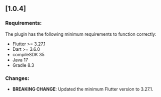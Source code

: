 ## [1.0.4]

### Requirements:
The plugin has the following minimum requirements to function correctly:
* Flutter >= 3.27.1
* Dart >= 3.6.0
* compileSDK 35
* Java 17
* Gradle 8.3

### Changes:
* **BREAKING CHANGE**: Updated the minimum Flutter version to 3.27.1.